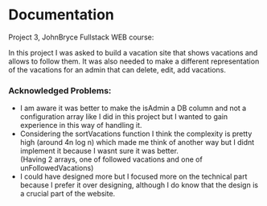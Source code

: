 # Documentation

Project 3, JohnBryce Fullstack WEB course:

In this project I was asked to build a vacation site that shows vacations
and allows to follow them.
It was also needed to make a different representation of the vacations
for an admin that can delete, edit, add vacations.

### Acknowledged Problems:

- I am aware it was better to make the isAdmin a DB column and
  not a configuration array like I did in this project but I wanted
  to gain experience in this way of handling it.
- Considering the sortVacations function I think the complexity is pretty high
  (around 4n log n) which made me think of another way but I didnt implement it
  because I wasnt sure it was better.  
  (Having 2 arrays, one of followed vacations and one of unFollowedVacations)
- I could have designed more but I focused more on the technical part because I prefer it
  over designing, although I do know that the design is a crucial part of the website.